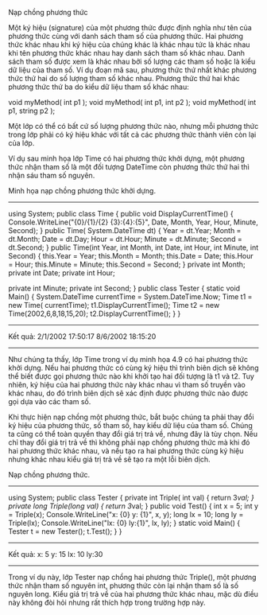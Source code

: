 Nạp chồng phương thức

Một ký hiệu (signature) của một phương thức được định nghĩa như tên của phương thức
cùng với danh sách tham số của phương thức. Hai phương thức khác nhau khi ký hiệu
của chúng khác là khác nhau tức là khác nhau khi tên phương thức khác nhau hay danh
sách tham số khác nhau. Danh sách tham số được xem là khác nhau bởi số lượng các
tham số hoặc là kiểu dữ liệu của tham số. Ví dụ đoạn mã sau, phương thức thứ nhất khác
phương thức thứ hai do số lượng tham số khác nhau. Phương thức thứ hai khác phương
thức thứ ba do kiểu dữ liệu tham số khác nhau:

void myMethod( int p1 );
void myMethod( int p1, int p2 );
void myMethod( int p1, string p2 );

Một lớp có thể có bất cứ số lượng phương thức nào, nhưng mỗi phương thức trong lớp
phải có ký hiệu khác với tất cả các phương thức thành viên còn lại của lớp.

Ví dụ sau minh họa lớp Time có hai phương thức khởi dựng, một phương thức nhận
tham số là một đối tượng DateTime còn phương thức thứ hai thì nhận sáu tham số
nguyên.

Minh họa nạp chồng phương thức khởi dựng.

-----------------------------------------------------------------------------

using System;
public class Time
{
public void DisplayCurrentTime()
{
Console.WriteLine("{0}/{1}/{2} {3}:{4}:{5}", Date, Month,
Year, Hour, Minute, Second);
}
public Time( System.DateTime dt)
{
Year = dt.Year;
Month = dt.Month;
Date = dt.Day;
Hour = dt.Hour;
Minute = dt.Minute;
Second = dt.Second;
}
public Time(int Year, int Month, int Date, int Hour, int
Minute, int Second)
{
this.Year = Year;
this.Month = Month;
this.Date = Date;
this.Hour = Hour;
this.Minute = Minute;
this.Second = Second;
}
private int Month;
private int Date;
private int Hour;

private int Minute;
private int Second;
}
public class Tester
{
static void Main()
{
System.DateTime currentTime = System.DateTime.Now;
Time t1 = new Time( currentTime);
t1.DisplayCurrentTime();
Time t2 = new Time(2002,6,8,18,15,20);
t2.DisplayCurrentTime();
}
}

-----------------------------------------------------------------------------

Kết quả:
2/1/2002 17:50:17
8/6/2002 18:15:20

-----------------------------------------------------------------------------

Như chúng ta thấy, lớp Time trong ví dụ minh họa 4.9 có hai phương thức khởi dựng.
Nếu hai phương thức có cùng ký hiệu thì trình biên dịch sẽ không thể biết được gọi
phương thức nào khi khởi tạo hai đối tượng là t1 và t2. Tuy nhiên, ký hiệu của hai
phương thức này khác nhau vì tham số truyền vào khác nhau, do đó trình biên dịch sẽ
xác định được phương thức nào được gọi dựa vào các tham số.

Khi thực hiện nạp chồng một phương thức, bắt buộc chúng ta phải thay đổi ký hiệu của
phương thức, số tham số, hay kiểu dữ liệu của tham số. Chúng ta cũng có thể toàn quyền
thay đổi giá trị trả về, nhưng đây là tùy chọn. Nếu chỉ thay đổi giá trị trả về thì không
phải nạp chồng phương thức mà khi đó hai phương thức khác nhau, và nếu tạo ra hai
phương thức cùng ký hiệu nhưng khác nhau kiểu giá trị trả về sẽ tạo ra một lỗi biên dịch.

Nạp chồng phương thức.

-----------------------------------------------------------------------------

using System;
public class Tester
{
private int Triple( int val)
{
return 3*val;
}
private long Triple(long val)
{
return 3*val;
}
public void Test()
{
int x = 5;
int y = Triple(x);
Console.WriteLine("x: {0} y: {1}", x, y);
long lx = 10;
long ly = Triple(lx);
Console.WriteLine("lx: {0} ly:{1}", lx, ly);
}
static void Main()
{
Tester t = new Tester();
t.Test();
}
}

-----------------------------------------------------------------------------

Kết quả: x: 5 y: 15 lx: 10 ly:30

-----------------------------------------------------------------------------

Trong ví dụ này, lớp Tester nạp chồng hai phương thức Triple(), một phương thức nhận
tham số nguyên int, phương thức còn lại nhận tham số là số nguyên long. Kiểu giá trị trả
về của hai phương thức khác nhau, mặc dù điều này không đòi hỏi nhưng rất thích hợp
trong trường hợp này.
